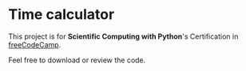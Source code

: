 
# Time calculator

This project is for **Scientific Computing with Python**'s Certification in [freeCodeCamp](https://www.freecodecamp.org/learn/scientific-computing-with-python/scientific-computing-with-python-projects/time-calculator).

Feel free to download or review the code.